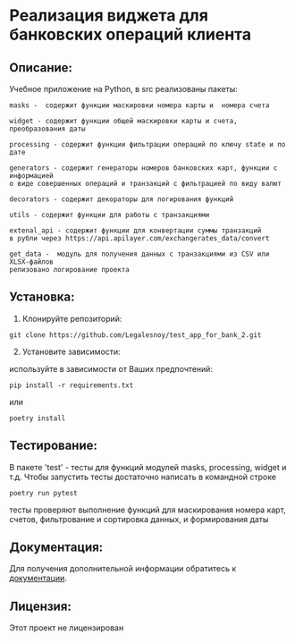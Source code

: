 # Реализация виджета для банковских операций клиента

## Описание:

Учебное приложение на Python, в src реализованы пакеты:
```
masks -  содержит функции маскировки номера карты и  номера счета

widget - содержит функции общей маскировки карты и счета, преобразования даты

processing - содержит функции фильтрации операций по ключу state и по дате

generators - содержит генераторы номеров банковских карт, функции с информацией 
о виде совершенных операций и транзакций с фильтрацией по виду валют

decorators - содержит декораторы для логирования функций

utils - содержит функции для работы с транзакциями

extenal_api - содержит функции для конвертации суммы транзакций 
в рубли через https://api.apilayer.com/exchangerates_data/convert

get_data -  модуль для получения данных с транзакциями из CSV или XLSX-файлов
релизовано логирование проекта
```
## Установка:

1. Клонируйте репозиторий:
```
git clone https://github.com/Legalesnoy/test_app_for_bank_2.git
```
2. Установите зависимости:

используйте в зависимости от Ваших предпочтений:
```
pip install -r requirements.txt
```
или 
```
poetry install
```
## Тестирование:
В пакете 'test' - тесты для функций модулей masks, processing, widget и т.д.
Чтобы запустить тесты достаточно написать в командной строке
```
poetry run pytest
```
тесты проверяют выполнение функций для маскирования номера карт, счетов, фильтрование 
и сортировка данных, и формирования даты

## Документация:

Для получения дополнительной информации обратитесь к [документации](docs/README.md).

## Лицензия:
Этот проект не лицензирован
